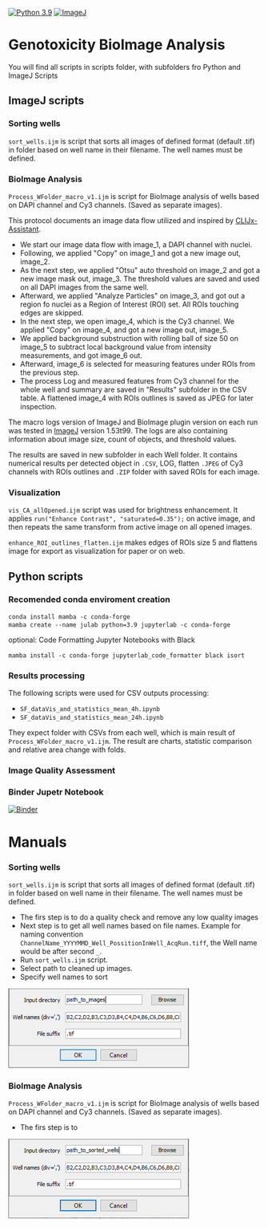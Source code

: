[![Python 3.9](https://img.shields.io/badge/python-3.9-blue.svg)](https://www.python.org/downloads/release/python-390/) [![ImageJ](https://a11ybadges.com/badge?logo=imagej)](https://imagej.net/software/fiji/downloads)
# Genotoxicity BioImage Analysis

You will find all scripts in scripts folder, with subfolders fro Python and ImageJ Scripts
## ImageJ scripts

### Sorting wells
`sort_wells.ijm` is script  that sorts all images of defined format (default .tif) in folder based on well name in their filename. The well names must be defined.

### BioImage Analysis
`Process_WFolder_macro_v1.ijm` is script for BioImage analysis of wells based on DAPI channel and Cy3 channels. (Saved as separate images).

This protocol documents an image data flow utilized and inspired by [CLIJx-Assistant](https://doi.org/10.1101/2020.11.19.386565).

 * We start our image data flow with image_1, a DAPI channel with nuclei.
 * Following, we applied "Copy" on image_1 and got a new image out, image_2.
 * As the next step, we applied "Otsu" auto threshold on image_2 and got a new image mask out, image_3. The threshold values are saved and used on all DAPI images from the same well.
 * Afterward, we applied "Analyze Particles" on image_3, and got out a region fo nuclei as a Region of Interest (ROI) set. All ROIs touching edges are skipped.
 * In the next step, we open image_4, which is the Cy3 channel. We applied "Copy" on image_4, and got a new image out, image_5.
 * We applied background substruction with rolling ball of size 50 on image_5 to subtract local background value from intensity measurements, and got image_6 out. 
 * Afterward, image_6 is selected for measuring features under ROIs from the previous step.
 * The process Log and measured features from Cy3 channel for the whole well and summary are saved in "Results" subfolder in the CSV table. A flattened image_4 with ROIs outlines is saved as JPEG for later inspection.

The macro logs version of ImageJ and BioImage plugin version on each run was tested in [ImageJ](https://imagej.net/software/fiji/downloads) version 1.53t99. The logs are also containing information about image size, count of objects, and threshold values.

The results are saved in new subfolder in each Well folder. It contains numerical results per detected object in `.CSV`, LOG, flatten `.JPEG` of Cy3 channels with ROIs outlines and `.ZIP` folder with saved ROIs for each image.

### Visualization
`vis_CA_allOpened.ijm` script was used for brightness enhancement. It applies `run("Enhance Contrast", "saturated=0.35");` on active image, and then repeats the same transform from active image on all opened images.

`enhance_ROI_outlines_flatten.ijm` makes edges of ROIs size 5 and flattens image for export as visualization for paper or on web.

## Python scripts

### Recomended conda enviroment creation
```
conda install mamba -c conda-forge
mamba create --name julab python=3.9 jupyterlab -c conda-forge
```
optional: Code Formatting Jupyter Notebooks with Black
```
mamba install -c conda-forge jupyterlab_code_formatter black isort
```

### Results processing

The following scripts were used for CSV outputs processing:
 * `SF_dataVis_and_statistics_mean_4h.ipynb`
 * `SF_dataVis_and_statistics_mean_24h.ipynb`

They expect folder with CSVs from each well, which is main result of  `Process_WFolder_macro_v1.ijm`. The result are charts, statistic comparison and relative area change with folds.

### Image Quality Assessment

### Binder Jupetr Notebook
[![Binder](https://mybinder.org/badge_logo.svg)](https://mybinder.org/v2/gh/martinschatz-cz/genotoxicity-bia.git/HEAD?labpath=/Python_scripts/SF_dataVis_and_statistics_mean_4h.ipynb)



# Manuals

### Sorting wells
`sort_wells.ijm` is script  that sorts all images of defined format (default .tif) in folder based on well name in their filename. The well names must be defined.

 * The firs step is to do a quality check and remove any low quality images
 * Next step is to get all well names based on file names. Example for naming convention `ChannelName_YYYYMMD_Well_PossitionInWell_AcqRun.tiff`, the Well name would be after second `_`.
 * Run `sort_wells.ijm` script.
 * Select path to cleaned up images.
 * Specify well names to sort
 
![GUI for sorting wells](/images/sort_wells.png)

### BioImage Analysis
`Process_WFolder_macro_v1.ijm` is script for BioImage analysis of wells based on DAPI channel and Cy3 channels. (Saved as separate images).

 * The firs step is to 
 
![GUI for sorting wells](/images/BiA_script.png)
